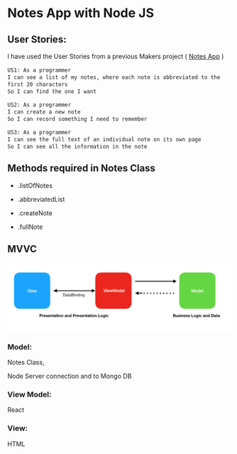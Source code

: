 # Notes App with Node JS

## User Stories:

I have used the User Stories from a previous Makers project (
[Notes App](https://github.com/makersacademy/course/blob/master/further_javascript/notes_app_user_stories.md ) )

```
US1: As a programmer
I can see a list of my notes, where each note is abbreviated to the first 20 characters
So I can find the one I want
```

```
US2: As a programmer
I can create a new note
So I can record something I need to remember
```

```
US3: As a programmer
I can see the full text of an individual note on its own page
So I can see all the information in the note
```

## Methods required in Notes Class
- .listOfNotes

-  .abbreviatedList

- .createNote

- .fullNote

## MVVC
![MVVM](mvvm_pat.png)
### Model:

Notes Class,

Node Server connection and to Mongo DB

### View Model:

React

### View:

HTML
